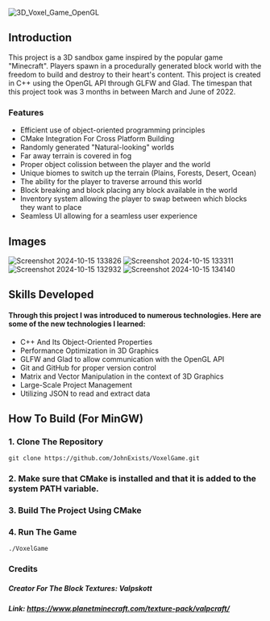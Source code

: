 ![3D_Voxel_Game_OpenGL](https://github.com/user-attachments/assets/c0dbe880-5805-4fac-a32c-663d0eb7ac7a)

## Introduction
This project is a 3D sandbox game inspired by the popular game "Minecraft". Players spawn in a procedurally generated block world with the freedom to build and destroy to their heart's content. This project is created in C++ using the OpenGL API through GLFW and Glad. The timespan that this project took was 3 months in between March and June of 2022.
### Features
* Efficient use of object-oriented programming principles
* CMake Integration For Cross Platform Building
* Randomly generated "Natural-looking" worlds
* Far away terrain is covered in fog
* Proper object colission between the player and the world
* Unique biomes to switch up the terrain (Plains, Forests, Desert, Ocean)
* The ability for the player to traverse arround this world
* Block breaking and block placing any block available in the world
* Inventory system allowing the player to swap between which blocks they want to place
* Seamless UI allowing for a seamless user experience

## Images
![Screenshot 2024-10-15 133826](https://github.com/user-attachments/assets/7fe8f5ec-3180-40e0-9e10-65eb517c1910)
![Screenshot 2024-10-15 133311](https://github.com/user-attachments/assets/6ecd684f-fc16-4792-aa01-6f378216d61d)
![Screenshot 2024-10-15 132932](https://github.com/user-attachments/assets/da78e632-2a70-486f-8761-33b85ab65f21)
![Screenshot 2024-10-15 134140](https://github.com/user-attachments/assets/4b9f9ba7-d4be-4b92-9038-11098b73714f)


## Skills Developed
#### Through this project I was introduced to numerous technologies. Here are some of the new technologies I learned:
* C++ And Its Object-Oriented Properties
* Performance Optimization in 3D Graphics
* GLFW and Glad to allow communication with the OpenGL API
* Git and GitHub for proper version control
* Matrix and Vector Manipulation in the context of 3D Graphics
* Large-Scale Project Management
* Utilizing JSON to read and extract data

## How To Build (For MinGW)
### 1. Clone The Repository
```
git clone https://github.com/JohnExists/VoxelGame.git
```

### 2. Make sure that CMake is installed and that it is added to the system PATH variable.
### 3. Build The Project Using CMake
### 4. Run The Game
```
./VoxelGame
```

### Credits
##### Creator For The Block Textures: Valpskott
##### Link: https://www.planetminecraft.com/texture-pack/valpcraft/

